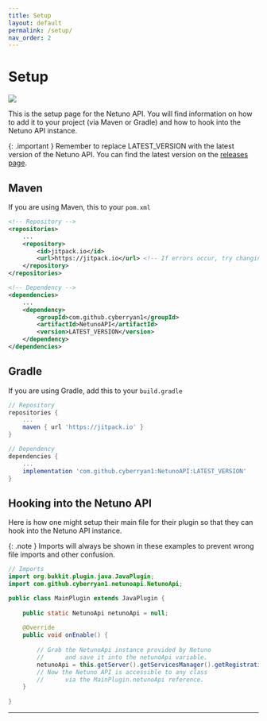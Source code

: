 ```yaml
---
title: Setup
layout: default
permalink: /setup/
nav_order: 2
---
```


# Setup
[![](https://jitpack.io/v/CyberRyan1/NetunoAPI.svg)](https://jitpack.io/#CyberRyan1/NetunoAPI)

This is the setup page for the Netuno API. You will find information on how to add it to your project (via Maven or Gradle)
and how to hook into the Netuno API instance.

{: .important }
Remember to replace LATEST_VERSION with the latest version of the Netuno API. You can find the latest version
on the [releases page](https://github.com/CyberRyan1/NetunoAPI/releases).

## Maven
If you are using Maven, this to your `pom.xml`

```xml
<!-- Repository -->
<repositories>
    ...
    <repository>
        <id>jitpack.io</id>
        <url>https://jitpack.io</url> <!-- If errors occur, try changing this to https://www.jitpack.io -->
    </repository>
</repositories>

<!-- Dependency -->
<dependencies>
    ...
    <dependency>
        <groupId>com.github.cyberryan1</groupId>
        <artifactId>NetunoAPI</artifactId>
        <version>LATEST_VERSION</version>
    </dependency>
</dependencies>
```

## Gradle
If you are using Gradle, add this to your `build.gradle`

```groovy
// Repository
repositories {
    ...
    maven { url 'https://jitpack.io' }
}

// Dependency
dependencies {
    ...
    implementation 'com.github.cyberryan1:NetunoAPI:LATEST_VERSION'
}
```

## Hooking into the Netuno API

Here is how one might setup their main file for their plugin so that they can hook into the Netuno API instance. <br>

{: .note }
Imports will always be shown in these examples to prevent wrong file imports and other confusion.

```java
// Imports
import org.bukkit.plugin.java.JavaPlugin;
import com.github.cyberryan1.netunoapi.NetunoApi;

public class MainPlugin extends JavaPlugin {
    
    public static NetunoApi netunoApi = null;
    
    @Override
    public void onEnable() {
        
        // Grab the NetunoApi instance provided by Netuno 
        //      and save it into the netunoApi variable.
        netunoApi = this.getServer().getServicesManager().getRegistration( NetunoApi.class ).getProvider();
        // Now the Netuno API is accessible to any class 
        //      via the MainPlugin.netunoApi reference.
    }
    
}

```

---

